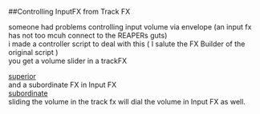 ##Controlling InputFX from Track FX

someone had problems controlling input volume via envelope (an input fx has not too mcuh connect to the REAPERs guts)  
i made a controller script to deal with this  ( I salute the FX Builder of the original script )  
you get a volume slider in a trackFX  

[superior](scripts/VolumePan_Smoother_v5_special_superior)  
and a subordinate FX in Input FX  
[subordinate](scripts/VolumePan_Smoother_v5_special_subordinate.txt)  
sliding the volume in the track fx will dial the volume in Input FX as well.  

